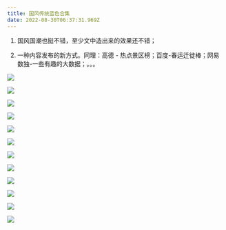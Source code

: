 ```yaml
---
title: 国风传统蓝色合集
date: 2022-08-30T06:37:31.969Z
---
```

1. 国风国潮也挺不错，至少文中造出来的效果还不错；

2. 一种内容发布的新方式。同理：高德 - 热点景区榜；百度-春运迁徙棒；网易数独-一些有趣的大数据；。。。

![](images/guofeng_-1-.jpg)

![](images/guofeng_-2-.jpg)

![](images/guofeng_-3-.jpg)

![](images/guofeng_-4-.jpg)

![](images/guofeng_-5-.jpg)

![](images/guofeng_-6-.jpg)

![](images/guofeng_-7-.jpg)

![](images/guofeng_-8-.jpg)

![](images/guofeng_-9-.jpg)

![](images/guofeng_-10-.jpg)

![](images/guofeng_-11-.jpg)

![](images/guofeng_-12-.jpg)